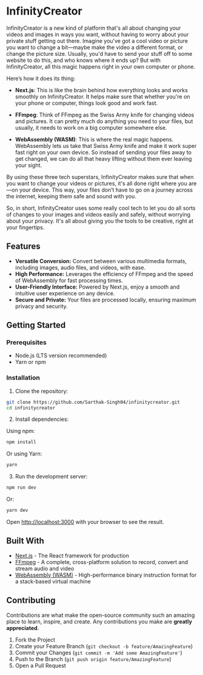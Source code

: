 # InfinityCreator


InfinityCreator is a new kind of platform that's all about changing your videos and images in ways you want, without having to worry about your private stuff getting out there. Imagine you've got a cool video or picture you want to change a bit—maybe make the video a different format, or change the picture size. Usually, you'd have to send your stuff off to some website to do this, and who knows where it ends up? But with InfinityCreator, all this magic happens right in your own computer or phone.

Here’s how it does its thing:

- **Next.js**: This is like the brain behind how everything looks and works smoothly on InfinityCreator. It helps make sure that whether you're on your phone or computer, things look good and work fast.

- **FFmpeg**: Think of FFmpeg as the Swiss Army knife for changing videos and pictures. It can pretty much do anything you need to your files, but usually, it needs to work on a big computer somewhere else. 

- **WebAssembly (WASM)**: This is where the real magic happens. WebAssembly lets us take that Swiss Army knife and make it work super fast right on your own device. So instead of sending your files away to get changed, we can do all that heavy lifting without them ever leaving your sight.

By using these three tech superstars, InfinityCreator makes sure that when you want to change your videos or pictures, it's all done right where you are—on your device. This way, your files don’t have to go on a journey across the internet, keeping them safe and sound with you.

So, in short, InfinityCreator uses some really cool tech to let you do all sorts of changes to your images and videos easily and safely, without worrying about your privacy. It's all about giving you the tools to be creative, right at your fingertips.

## Features

- **Versatile Conversion:** Convert between various multimedia formats, including images, audio files, and videos, with ease.
- **High Performance:** Leverages the efficiency of FFmpeg and the speed of WebAssembly for fast processing times.
- **User-Friendly Interface:** Powered by Next.js, enjoy a smooth and intuitive user experience on any device.
- **Secure and Private:** Your files are processed locally, ensuring maximum privacy and security.

## Getting Started

### Prerequisites

- Node.js (LTS version recommended)
- Yarn or npm

### Installation

1. Clone the repository:

```bash
git clone https://github.com/Sarthak-Singh04/infinitycreator.git
cd infinitycreator
```

2. Install dependencies:

Using npm:

```bash
npm install
```

Or using Yarn:

```bash
yarn
```

3. Run the development server:

```bash
npm run dev
```

Or:

```bash
yarn dev
```

Open [http://localhost:3000](http://localhost:3000) with your browser to see the result.

## Built With

- [Next.js](https://nextjs.org/) - The React framework for production
- [FFmpeg](https://ffmpegwasm.netlify.app/) - A complete, cross-platform solution to record, convert and stream audio and video
- [WebAssembly (WASM)](https://webassembly.org/) - High-performance binary instruction format for a stack-based virtual machine

## Contributing

Contributions are what make the open-source community such an amazing place to learn, inspire, and create. Any contributions you make are **greatly appreciated**.

1. Fork the Project
2. Create your Feature Branch (`git checkout -b feature/AmazingFeature`)
3. Commit your Changes (`git commit -m 'Add some AmazingFeature'`)
4. Push to the Branch (`git push origin feature/AmazingFeature`)
5. Open a Pull Request


